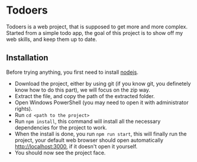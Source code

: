 # Todoers

Todoers is a web project, that is supposed to get more and more complex. Started from a simple todo app, the goal of this project is to show off my web skills, and keep them up to date.

## Installation

Before trying anything, you first need to install [nodejs](https://nodejs.org/en/).
- Download the project, either by using git (if you know git, you definetely know how to do this part), we will focus on the zip way.
- Extract the file, and copy the path of the extracted folder.
- Open Windows PowerShell (you may need to open it with administrator rights).
- Run ```cd <path to the project>```
- Run ```npm install```, this command will install all the necessary dependencies for the project to work.
- When the install is done, you run ```npm run start```, this will finally run the project, your default web browser should open automatically [http://localhost:3000](http://localhost:3000), if it doesn't open it yourself.
- You should now see the project face.
